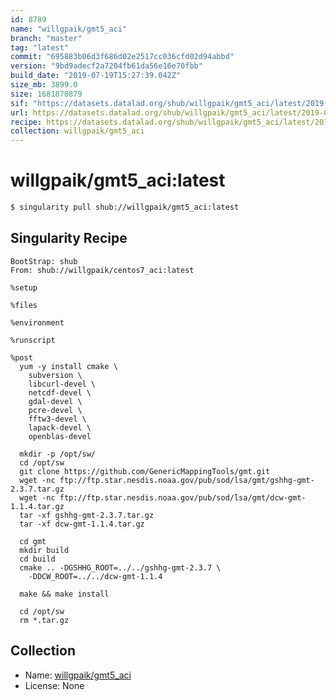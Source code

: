 ```yaml
---
id: 8789
name: "willgpaik/gmt5_aci"
branch: "master"
tag: "latest"
commit: "695883b06d3f686d02e2517cc036cfd02d94abbd"
version: "9bd9adecf2a7204fb61da56e16e70fbb"
build_date: "2019-07-19T15:27:39.042Z"
size_mb: 3899.0
size: 1681870879
sif: "https://datasets.datalad.org/shub/willgpaik/gmt5_aci/latest/2019-07-19-695883b0-9bd9adec/9bd9adecf2a7204fb61da56e16e70fbb.sif"
url: https://datasets.datalad.org/shub/willgpaik/gmt5_aci/latest/2019-07-19-695883b0-9bd9adec/
recipe: https://datasets.datalad.org/shub/willgpaik/gmt5_aci/latest/2019-07-19-695883b0-9bd9adec/Singularity
collection: willgpaik/gmt5_aci
---
```


# willgpaik/gmt5_aci:latest

```bash
$ singularity pull shub://willgpaik/gmt5_aci:latest
```

## Singularity Recipe

```singularity
BootStrap: shub
From: shub://willgpaik/centos7_aci:latest

%setup

%files

%environment

%runscript

%post
  yum -y install cmake \
    subversion \
    libcurl-devel \
    netcdf-devel \
    gdal-devel \
    pcre-devel \
    fftw3-devel \
    lapack-devel \
    openblas-devel

  mkdir -p /opt/sw/
  cd /opt/sw
  git clone https://github.com/GenericMappingTools/gmt.git
  wget -nc ftp://ftp.star.nesdis.noaa.gov/pub/sod/lsa/gmt/gshhg-gmt-2.3.7.tar.gz
  wget -nc ftp://ftp.star.nesdis.noaa.gov/pub/sod/lsa/gmt/dcw-gmt-1.1.4.tar.gz
  tar -xf gshhg-gmt-2.3.7.tar.gz
  tar -xf dcw-gmt-1.1.4.tar.gz
  
  cd gmt
  mkdir build
  cd build
  cmake .. -DGSHHG_ROOT=../../gshhg-gmt-2.3.7 \
    -DDCW_ROOT=../../dcw-gmt-1.1.4
    
  make && make install
  
  cd /opt/sw
  rm *.tar.gz
```

## Collection

 - Name: [willgpaik/gmt5_aci](https://github.com/willgpaik/gmt5_aci)
 - License: None

